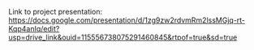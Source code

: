 Link to project presentation:
https://docs.google.com/presentation/d/1zg9zw2rdvmRm2lssMGjq-rt-Kqp4anIq/edit?usp=drive_link&ouid=115556738075291460845&rtpof=true&sd=true
